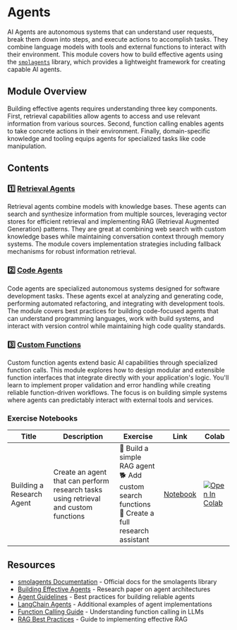# Agents

AI Agents are autonomous systems that can understand user requests, break them down into steps, and execute actions to accomplish tasks. They combine language models with tools and external functions to interact with their environment. This module covers how to build effective agents using the [`smolagents`](https://github.com/huggingface/smolagents) library, which provides a lightweight framework for creating capable AI agents.

## Module Overview

Building effective agents requires understanding three key components. First, retrieval capabilities allow agents to access and use relevant information from various sources. Second, function calling enables agents to take concrete actions in their environment. Finally, domain-specific knowledge and tooling equips agents for specialized tasks like code manipulation.

## Contents

### 1️⃣ [Retrieval Agents](./retrieval_agents.md)

Retrieval agents combine models with knowledge bases. These agents can search and synthesize information from multiple sources, leveraging vector stores for efficient retrieval and implementing RAG (Retrieval Augmented Generation) patterns. They are great at combining web search with custom knowledge bases while maintaining conversation context through memory systems. The module covers implementation strategies including fallback mechanisms for robust information retrieval.

### 2️⃣ [Code Agents](./code_agents.md)

Code agents are specialized autonomous systems designed for software development tasks. These agents excel at analyzing and generating code, performing automated refactoring, and integrating with development tools. The module covers best practices for building code-focused agents that can understand programming languages, work with build systems, and interact with version control while maintaining high code quality standards.

### 3️⃣ [Custom Functions](./custom_functions.md)

Custom function agents extend basic AI capabilities through specialized function calls. This module explores how to design modular and extensible function interfaces that integrate directly with your application's logic. You'll learn to implement proper validation and error handling while creating reliable function-driven workflows. The focus is on building simple systems where agents can predictably interact with external tools and services.

### Exercise Notebooks

| Title | Description | Exercise | Link | Colab |
|-------|-------------|----------|------|-------|
| Building a Research Agent | Create an agent that can perform research tasks using retrieval and custom functions | 🐢 Build a simple RAG agent <br> 🐕 Add custom search functions <br> 🦁 Create a full research assistant | [Notebook](./notebooks/agents.ipynb) | <a target="_blank" href="https://colab.research.google.com/github/huggingface/smol-course/blob/main/8_agents/notebooks/agents.ipynb"><img src="https://colab.research.google.com/assets/colab-badge.svg" alt="Open In Colab"/></a> |

## Resources

- [smolagents Documentation](https://huggingface.co/docs/smolagents) - Official docs for the smolagents library
- [Building Effective Agents](https://www.anthropic.com/research/building-effective-agents) - Research paper on agent architectures
- [Agent Guidelines](https://huggingface.co/docs/smolagents/tutorials/building_good_agents) - Best practices for building reliable agents
- [LangChain Agents](https://python.langchain.com/docs/how_to/#agents) - Additional examples of agent implementations
- [Function Calling Guide](https://platform.openai.com/docs/guides/function-calling) - Understanding function calling in LLMs
- [RAG Best Practices](https://www.pinecone.io/learn/retrieval-augmented-generation/) - Guide to implementing effective RAG
